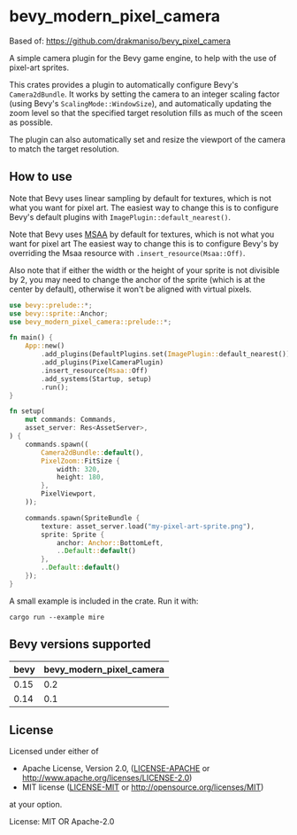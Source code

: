 # bevy_modern_pixel_camera

Based of: https://github.com/drakmaniso/bevy_pixel_camera

A simple camera plugin for the Bevy game engine, to help with the use of
pixel-art sprites.

This crates provides a plugin to automatically configure Bevy's
`Camera2dBundle`. It works by setting the camera to an integer scaling
factor (using Bevy's `ScalingMode::WindowSize`), and automatically updating
the zoom level so that the specified target resolution fills as much of the
sceen as possible.

The plugin can also automatically set and resize the viewport of the camera
to match the target resolution.

## How to use

Note that Bevy uses linear sampling by default for textures, which is not
what you want for pixel art. The easiest way to change this is to configure
Bevy's default plugins with `ImagePlugin::default_nearest()`.

Note that Bevy uses [MSAA](https://en.wikipedia.org/wiki/Multisample_anti-aliasing) 
by default for textures, which is not what you want for pixel art The easiest way 
to change this is to configure Bevy's by overriding the Msaa resource with 
`.insert_resource(Msaa::Off)`.

Also note that if either the width or the height of your sprite is not
divisible by 2, you may need to change the anchor of the sprite (which is at
the center by default), otherwise it won't be aligned with virtual pixels.

```rust
use bevy::prelude::*;
use bevy::sprite::Anchor;
use bevy_modern_pixel_camera::prelude::*;

fn main() {
    App::new()
        .add_plugins(DefaultPlugins.set(ImagePlugin::default_nearest()))
        .add_plugins(PixelCameraPlugin)
        .insert_resource(Msaa::Off)
        .add_systems(Startup, setup)
        .run();
}

fn setup(
    mut commands: Commands,
    asset_server: Res<AssetServer>,
) {
    commands.spawn((
        Camera2dBundle::default(),
        PixelZoom::FitSize {
            width: 320,
            height: 180,
        },
        PixelViewport,
    ));

    commands.spawn(SpriteBundle {
        texture: asset_server.load("my-pixel-art-sprite.png"),
        sprite: Sprite {
            anchor: Anchor::BottomLeft,
            ..Default::default()
        },
        ..Default::default()
    });
}
```

A small example is included in the crate. Run it with:

```console
cargo run --example mire
```

## Bevy versions supported

| bevy | bevy_modern_pixel_camera |
| ---- | ------------------------ |
| 0.15 | 0.2                      |
| 0.14 | 0.1                      |

## License

Licensed under either of

- Apache License, Version 2.0, ([LICENSE-APACHE](LICENSE-APACHE) or
  <http://www.apache.org/licenses/LICENSE-2.0>)
- MIT license ([LICENSE-MIT](LICENSE-MIT) or
  <http://opensource.org/licenses/MIT>)

at your option.

License: MIT OR Apache-2.0
